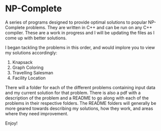 # NP-Complete
A series of programs designed to provide optimal solutions to popular NP-Complete problems. They are written in C++ and can be run on any C++ compiler. These are a work in progress and I will be updating the files as I come up with better solutions.

I began tackling the problems in this order, and would implore you to view my solutions accordingly:
1. Knapsack
2. Graph Coloring
3. Travelling Salesman
4. Facility Location

There will a folder for each of the different problems containing input data and my current solution for that problem. There is also a pdf with a description of the problem and a README to go along with each of the problems in their respective folders. The README folders will generally be more geared towards describing my solutions, how they work, and areas where they need improvement.

Enjoy!
